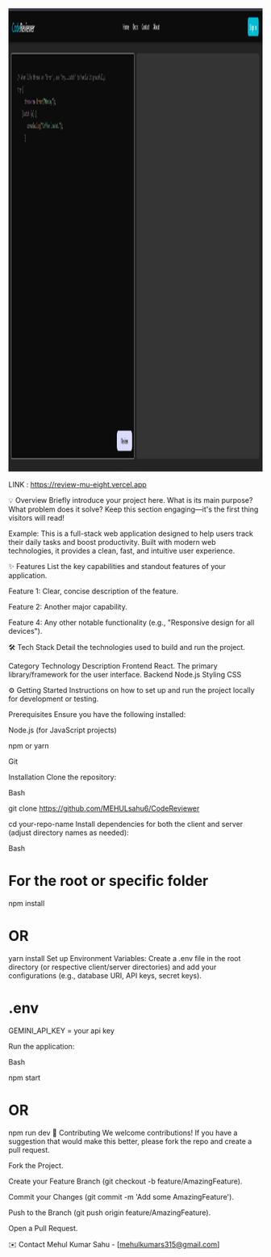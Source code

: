 <img width="1916" height="917" alt="image" src="./Frontend/src/assets/image.png" />



LINK : https://review-mu-eight.vercel.app










💡 Overview
Briefly introduce your project here. What is its main purpose? What problem does it solve? Keep this section engaging—it's the first thing visitors will read!

Example: This is a full-stack web application designed to help users track their daily tasks and boost productivity. Built with modern web technologies, it provides a clean, fast, and intuitive user experience.

✨ Features
List the key capabilities and standout features of your application.

Feature 1: Clear, concise description of the feature.

Feature 2: Another major capability.

Feature 4: Any other notable functionality (e.g., "Responsive design for all devices").

🛠️ Tech Stack
Detail the technologies used to build and run the project.

Category	Technology	Description
Frontend	React.	The primary library/framework for the user interface.
Backend	Node.js
Styling	 CSS


⚙️ Getting Started
Instructions on how to set up and run the project locally for development or testing.

Prerequisites
Ensure you have the following installed:

Node.js (for JavaScript projects)

npm or yarn

Git

Installation
Clone the repository:

Bash

git clone https://github.com/MEHULsahu6/CodeReviewer

cd your-repo-name
Install dependencies for both the client and server (adjust directory names as needed):

Bash

# For the root or specific folder
npm install
# OR
yarn install
Set up Environment Variables:
Create a .env file in the root directory (or respective client/server directories) and add your configurations (e.g., database URI, API keys, secret keys).

# .env 
GEMINI_API_KEY = your api key

Run the application:

Bash

npm start
# OR
npm run dev
🤝 Contributing
We welcome contributions! If you have a suggestion that would make this better, please fork the repo and create a pull request.

Fork the Project.

Create your Feature Branch (git checkout -b feature/AmazingFeature).

Commit your Changes (git commit -m 'Add some AmazingFeature').

Push to the Branch (git push origin feature/AmazingFeature).

Open a Pull Request.

✉️ Contact
Mehul Kumar Sahu - [mehulkumars315@gmail.com]
